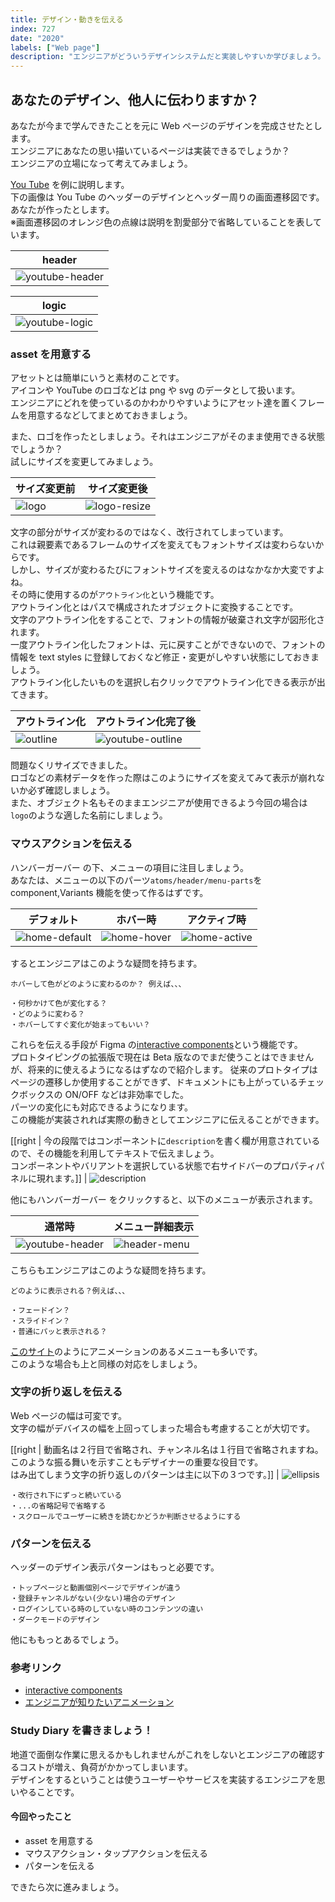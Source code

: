 ```yaml
---
title: デザイン・動きを伝える
index: 727
date: "2020"
labels: ["Web page"]
description: "エンジニアがどういうデザインシステムだと実装しやすいか学びましょう。"
---
```


## あなたのデザイン、他人に伝わりますか？

あなたが今まで学んできたことを元に Web ページのデザインを完成させたとします。  
エンジニアにあなたの思い描いているページは実装できるでしょうか？  
エンジニアの立場になって考えてみましょう。

[You Tube](https://www.youtube.com/) を例に説明します。  
下の画像は You Tube のヘッダーのデザインとヘッダー周りの画面遷移図です。  
あなたが作ったとします。  
※画面遷移図のオレンジ色の点線は説明を割愛部分で省略していることを表しています。

| header                                      |
| ------------------------------------------- |
| ![youtube-header](./img/youtube-header.png) |

| logic                                     |
| ----------------------------------------- |
| ![youtube-logic](./img/youtube-logic.png) |

### asset を用意する

アセットとは簡単にいうと素材のことです。  
アイコンや YouTube のロゴなどは png や svg のデータとして扱います。  
エンジニアにどれを使っているのかわかりやすいようにアセット達を置くフレームを用意するなどしてまとめておきましょう。

また、ロゴを作ったとしましょう。それはエンジニアがそのまま使用できる状態でしょうか？  
試しにサイズを変更してみましょう。

| サイズ変更前            | サイズ変更後                          |
| ----------------------- | ------------------------------------- |
| ![logo](./img/logo.png) | ![logo-resize](./img/logo-resize.png) |

文字の部分がサイズが変わるのではなく、改行されてしまっています。  
これは親要素であるフレームのサイズを変えてもフォントサイズは変わらないからです。  
しかし、サイズが変わるたびにフォントサイズを変えるのはなかなか大変ですよね。  
その時に使用するのが`アウトライン化`という機能です。  
アウトライン化とはパスで構成されたオブジェクトに変換することです。  
文字のアウトライン化をすることで、フォントの情報が破棄され文字が図形化されます。  
一度アウトライン化したフォントは、元に戻すことができないので、フォントの情報を text styles に登録しておくなど修正・変更がしやすい状態にしておきましょう。  
アウトライン化したいものを選択し右クリックでアウトライン化できる表示が出てきます。

| アウトライン化                | アウトライン化完了後                          |
| ----------------------------- | --------------------------------------------- |
| ![outline](./img/outline.png) | ![youtube-outline](./img/youtube-outline.png) |

問題なくリサイズできました。  
ロゴなどの素材データを作った際はこのようにサイズを変えてみて表示が崩れないか必ず確認しましょう。  
また、オブジェクト名もそのままエンジニアが使用できるよう今回の場合は`logo`のような適した名前にしましょう。

### マウスアクションを伝える

ハンバーガーバー の下、メニューの項目に注目しましょう。  
あなたは、メニューの以下のパーツ`atoms/header/menu-parts`を component,Variants 機能を使って作るはずです。

| デフォルト                              | ホバー時                            | アクティブ時                          |
| --------------------------------------- | ----------------------------------- | ------------------------------------- |
| ![home-default](./img/home-default.png) | ![home-hover](./img/home-hover.png) | ![home-active](./img/home-active.png) |

するとエンジニアはこのような疑問を持ちます。

```
ホバーして色がどのように変わるのか？ 例えば、、、

・何秒かけて色が変化する？
・どのように変わる？
・ホバーしてすぐ変化が始まってもいい？
```

これらを伝える手段が Figma の[interactive components](https://help.figma.com/hc/en-us/articles/360061175334-Create-interactive-components-with-variants)という機能です。  
プロトタイピングの拡張版で現在は Beta 版なのでまだ使うことはできませんが、将来的に使えるようになるはずなので紹介します。
従来のプロトタイプはページの遷移しか使用することができず、ドキュメントにも上がっているチェックボックスの ON/OFF などは非効率でした。  
パーツの変化にも対応できるようになります。  
この機能が実装されれば実際の動きとしてエンジニアに伝えることができます。

[[right | 今の段階ではコンポーネントに`description`を書く欄が用意されているので、その機能を利用してテキストで伝えましょう。<br/>コンポーネントやバリアントを選択している状態で右サイドバーのプロパティパネルに現れます。]]
| ![description](./img/description.png)

他にもハンバーガーバー をクリックすると、以下のメニューが表示されます。

| 通常時                                      | メニュー詳細表示                      |
| ------------------------------------------- | ------------------------------------- |
| ![youtube-header](./img/youtube-header.png) | ![header-menu](./img/header-menu.png) |

こちらもエンジニアはこのような疑問を持ちます。

```
どのように表示される？例えば、、、

・フェードイン？
・スライドイン？
・普通にパッと表示される？
```

[このサイト](https://play-asset.com/)のようにアニメーションのあるメニューも多いです。  
このような場合も上と同様の対応をしましょう。

### 文字の折り返しを伝える

Web ページの幅は可変です。  
文字の幅がデバイスの幅を上回ってしまった場合も考慮することが大切です。

[[right | 動画名は２行目で省略され、チャンネル名は１行目で省略されますね。<br/>このような振る舞いを示すこともデザイナーの重要な役目です。<br/>はみ出てしまう文字の折り返しのパターンは主に以下の３つです。]]
| ![ellipsis](./img/ellipsis.png)

```
・改行され下にずっと続いている
・...の省略記号で省略する
・スクロールでユーザーに続きを読むかどうか判断させるようにする
```

### パターンを伝える

ヘッダーのデザイン表示パターンはもっと必要です。

```
・トップページと動画個別ページでデザインが違う
・登録チャンネルがない(少ない)場合のデザイン
・ログインしている時のしていない時のコンテンツの違い
・ダークモードのデザイン
```

他にももっとあるでしょう。

### 参考リンク

- [interactive components](https://help.figma.com/hc/en-us/articles/360061175334-Create-interactive-components-with-variants)
- [エンジニアが知りたいアニメーション](https://qiita.com/7968/items/812d6a21fc4dd9ae9c75)

### Study Diary を書きましょう！

地道で面倒な作業に思えるかもしれませんがこれをしないとエンジニアの確認するコストが増え、負荷がかかってしまいます。  
デザインをするということは使うユーザーやサービスを実装するエンジニアを思いやることです。

#### 今回やったこと

- asset を用意する
- マウスアクション・タップアクションを伝える
- パターンを伝える

できたら次に進みましょう。

